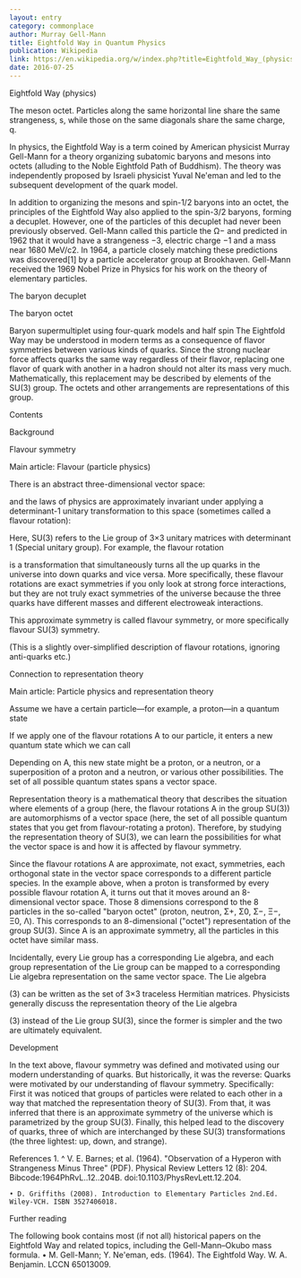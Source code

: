```yaml
---
layout: entry
category: commonplace
author: Murray Gell-Mann
title: Eightfold Way in Quantum Physics
publication: Wikipedia
link: https://en.wikipedia.org/w/index.php?title=Eightfold_Way_(physics)&oldid=726044389
date: 2016-07-25
---
```


Eightfold Way (physics)

The meson octet. Particles along the same horizontal line share the same strangeness, s, while those on the same diagonals share the same charge, q.

In physics, the Eightfold Way is a term coined by American physicist Murray Gell-Mann for a theory organizing subatomic baryons and mesons into octets (alluding to the Noble Eightfold Path of Buddhism). The theory was independently proposed by Israeli physicist Yuval Ne'eman and led to the subsequent development of the quark model.

In addition to organizing the mesons and spin-1/2 baryons into an octet, the principles of the Eightfold Way also applied to the spin-3/2 baryons, forming a decuplet. However, one of the particles of this decuplet had never been previously observed. Gell-Mann called this particle the Ω− and predicted in 1962 that it would have a strangeness −3, electric charge −1 and a mass near 1680 MeV/c2. In 1964, a particle closely matching these predictions was discovered[1] by a particle accelerator group at Brookhaven. Gell-Mann received the 1969 Nobel Prize in Physics for his work on the theory of elementary particles.

The baryon decuplet

The baryon octet

Baryon supermultiplet using four-quark models and half spin
The Eightfold Way may be understood in modern terms as a consequence of flavor symmetries between various kinds of quarks. Since the strong nuclear force affects quarks the same way regardless of their flavor, replacing one flavor of quark with another in a hadron should not alter its mass very much. Mathematically, this replacement may be described by elements of the SU(3) group. The octets and other arrangements are representations of this group.

Contents

Background

Flavour symmetry

Main article: Flavour (particle physics)

There is an abstract three-dimensional vector space:
	
and the laws of physics are approximately invariant under applying a determinant-1 unitary transformation to this space (sometimes called a flavour rotation):
	
Here, SU(3) refers to the Lie group of 3×3 unitary matrices with determinant 1 (Special unitary group). For example, the flavour rotation
	
is a transformation that simultaneously turns all the up quarks in the universe into down quarks and vice versa. More specifically, these flavour rotations are exact symmetries if you only look at strong force interactions, but they are not truly exact symmetries of the universe because the three quarks have different masses and different electroweak interactions.

This approximate symmetry is called flavour symmetry, or more specifically flavour SU(3) symmetry.

(This is a slightly over-simplified description of flavour rotations, ignoring anti-quarks etc.)


Connection to representation theory

Main article: Particle physics and representation theory

Assume we have a certain particle—for example, a proton—in a quantum state 

If we apply one of the flavour rotations A to our particle, it enters a new quantum state which we can call 

Depending on A, this new state might be a proton, or a neutron, or a superposition of a proton and a neutron, or various other possibilities. The set of all possible quantum states spans a vector space.

Representation theory is a mathematical theory that describes the situation where elements of a group (here, the flavour rotations A in the group SU(3)) are automorphisms of a vector space (here, the set of all possible quantum states that you get from flavour-rotating a proton). Therefore, by studying the representation theory of SU(3), we can learn the possibilities for what the vector space is and how it is affected by flavour symmetry.

Since the flavour rotations A are approximate, not exact, symmetries, each orthogonal state in the vector space corresponds to a different particle species. In the example above, when a proton is transformed by every possible flavour rotation A, it turns out that it moves around an 8-dimensional vector space. Those 8 dimensions correspond to the 8 particles in the so-called "baryon octet" (proton, neutron, Σ+, Σ0, Σ−, Ξ−, Ξ0, Λ). This corresponds to an 8-dimensional ("octet") representation of the group SU(3). Since A is an approximate symmetry, all the particles in this octet have similar mass.

Incidentally, every Lie group has a corresponding Lie algebra, and each group representation of the Lie group can be mapped to a corresponding Lie algebra representation on the same vector space. The Lie algebra 

(3) can be written as the set of 3×3 traceless Hermitian matrices. Physicists generally discuss the representation theory of the Lie algebra 

(3) instead of the Lie group SU(3), since the former is simpler and the two are ultimately equivalent.

Development

In the text above, flavour symmetry was defined and motivated using our modern understanding of quarks. But historically, it was the reverse: Quarks were motivated by our understanding of flavour symmetry. Specifically: First it was noticed that groups of particles were related to each other in a way that matched the representation theory of SU(3). From that, it was inferred that there is an approximate symmetry of the universe which is parametrized by the group SU(3). Finally, this helped lead to the discovery of quarks, three of which are interchanged by these SU(3) transformations (the three lightest: up, down, and strange).

References
	1. ^ V. E. Barnes; et al. (1964). "Observation of a Hyperon with Strangeness Minus Three" (PDF). Physical Review Letters 12 (8): 204. Bibcode:1964PhRvL..12..204B. doi:10.1103/PhysRevLett.12.204.

	• D. Griffiths (2008). Introduction to Elementary Particles 2nd.Ed. Wiley-VCH. ISBN 3527406018.

Further reading

The following book contains most (if not all) historical papers on the Eightfold Way and related topics, including the Gell-Mann–Okubo mass formula.
	• M. Gell-Mann; Y. Ne'eman, eds. (1964). The Eightfold Way. W. A. Benjamin. LCCN 65013009.

